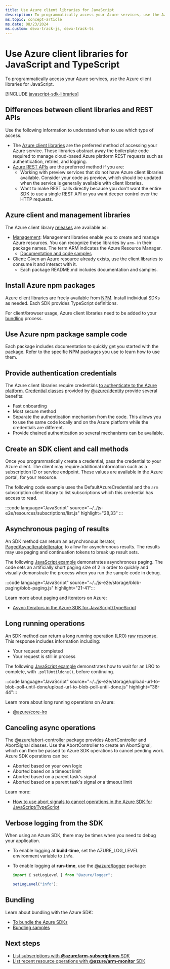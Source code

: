 ```yaml
---
title: Use Azure client libraries for JavaScript
description: To programmatically access your Azure services, use the Azure client libraries (SDKs) for JavaScript or TypeScript development.
ms.topic: concept-article
ms.date: 08/23/2024
ms.custom: devx-track-js, devx-track-ts
---
```


# Use Azure client libraries for JavaScript and TypeScript

To programmatically access your Azure services, use the Azure client libraries for JavaScript. 

[!INCLUDE [javascript-sdk-libraries](../includes/libraries.md)]

## Differences between client libraries and REST APIs

Use the following information to understand when to use which type of access.

* The [Azure client libraries](../azure-sdk-library-package-index.md#modern-javascripttypescript-libraries) are the preferred method of accessing your Azure service. These libraries abstract away the boilerplate code required to manage cloud-based Azure platform REST requests such as authentication, retries, and logging.
* [Azure REST APIs](/rest/api/azure/) are the preferred method if you are:
  * Working with preview services that do not have Azure client libraries available. Consider your code as preview, which should be updated when the service is generally available with client libraries.
  * Want to make REST calls directly because you don't want the entire SDK to use a single REST API or you want deeper control over the HTTP requests.

## Azure client and management libraries

The Azure client library [releases](https://azure.github.io/azure-sdk/releases/latest/js.html) are available as:

* [Management](https://github.com/azure/azure-sdk-for-js#management): Management libraries enable you to create and manage Azure resources. You can recognize these libraries by `arm-` in their package names. The term ARM indicates the Azure Resource Manager.
  * [Documentation and code samples](https://aka.ms/azsdk/js/mgmt)
* [Client](https://github.com/azure/azure-sdk-for-js#client): Given an Azure resource already exists, use the client libraries to consume it and interact with it.
  * Each package README.md includes documentation and samples.

## Install Azure npm packages

Azure client libraries are freely available from [NPM](https://www.npmjs.com/). Install individual SDKs as needed. Each SDK provides TypeScript definitions.

For client/browser usage, Azure client libraries need to be added to your [bundling](#bundling) process.

## Use Azure npm package sample code

Each package includes documentation to quickly get you started with the package. Refer to the specific NPM packages you use to learn how to use them.

## Provide authentication credentials

The Azure client libraries require credentials [to authenticate to the Azure platform](../sdk/authentication/local-development-environment-service-principal.md). [Credential classes](https://www.npmjs.com/package/@azure/identity#credential-classes) provided by [@azure/identity](https://www.npmjs.com/package/@azure/identity) provide several benefits:

* Fast onboarding
* Most secure method
* Separate the authentication mechanism from the code. This allows you to use the same code locally and on the Azure platform while the credentials are different. 
* Provide chained authentication so several mechanisms can be available.

## Create an SDK client and call methods

Once you programmatically create a credential, pass the credential to your Azure client. The client may require additional information such as a subscription ID or service endpoint. These values are available in the Azure portal, for your resource.

The following code example uses the DefaultAzureCredential and the `arm` subscription client library to list subscriptions which this credential has access to read.

:::code language="JavaScript" source="~/../js-e2e/resources/subscriptions/list.js" highlight="28,33" :::

## Asynchronous paging of results

An SDK method can return an asynchronous iterator, [PagedAsyncIterableIterator](/javascript/api/@azure/core-paging/pagedasynciterableiterator), to allow for asynchronous results. The results may use paging and continuation tokens to break up result sets.

The following [JavaScript example](https://github.com/Azure-Samples/js-e2e/blob/main/storage/blob-paging/blob-paging.js) demonstrates asynchronous paging. The code sets an artificially short paging size of 2 in order to quickly and visually demonstrate the process when you run the sample code in debug.

:::code language="JavaScript" source="~/../js-e2e/storage/blob-paging/blob-paging.js" highlight="21-41":::

Learn more about paging and iterators on Azure:

* [Async Iterators in the Azure SDK for JavaScript/TypeScript](https://devblogs.microsoft.com/azure-sdk/async-iterators-in-the-azure-sdk-for-javascript-typescript/)

## Long running operations

An SDK method can return a long running operation (LRO) [raw response](/javascript/api/%40azure/core-lro/rawresponse). This response includes information including:

* Your request completed
* Your request is still in process

The following [JavaScript example](https://github.com/Azure-Samples/js-e2e/blob/main/storage/upload-url-to-blob-poll-until-done/upload-url-to-blob-poll-until-done.js) demonstrates how to wait for an LRO to complete, with `.pollUntildone()`, before continuing.

:::code language="JavaScript" source="~/../js-e2e/storage/upload-url-to-blob-poll-until-done/upload-url-to-blob-poll-until-done.js" highlight="38-44":::

Learn more about long running operations on Azure:

* [@azure/core-lro](/javascript/api/overview/azure/core-lro-readme)

## Canceling async operations

The [@azure/abort-controller](https://www.npmjs.com/package/@azure/abort-controller) package provides AbortController and AbortSignal classes. Use the AbortController to create an AbortSignal, which can then be passed to Azure SDK operations to cancel pending work. Azure SDK operations can be:

* Aborted based on your own logic
* Aborted based on a timeout limit
* Aborted based on a parent task's signal
* Aborted based on a parent task's signal _or_ a timeout limit

Learn more:

* [How to use abort signals to cancel operations in the Azure SDK for JavaScript/TypeScript](https://devblogs.microsoft.com/azure-sdk/how-to-use-abort-signals-to-cancel-operations-in-the-azure-sdk-for-javascript-typescript/ )

## Verbose logging from the SDK

When using an Azure SDK, there may be times when you need to debug your application.

* To enable logging at **build-time**, set the AZURE_LOG_LEVEL environment variable to `info`.
* To enable logging at **run-time**, use the [@azure/logger](https://www.npmjs.com/package/@azure/logger) package:

    ```javascript
    import { setLogLevel } from "@azure/logger";

    setLogLevel("info");
    ```

## Bundling

Learn about bundling with the Azure SDK:

* [To bundle the Azure SDKs](https://aka.ms/AzureSDKBundling)
* [Bundling samples](https://github.com/Azure/azure-sdk-for-js/tree/main/samples/Bundling)

## Next steps

* [List subscriptions with **@azure/arm-subscriptions** SDK](../sdk/authentication/local-development-environment-service-principal.md)
* [List recent resource operations with **@azure/arm-monitor** SDK](../how-to/with-azure-sdk/list-resource-operation-history.md)
